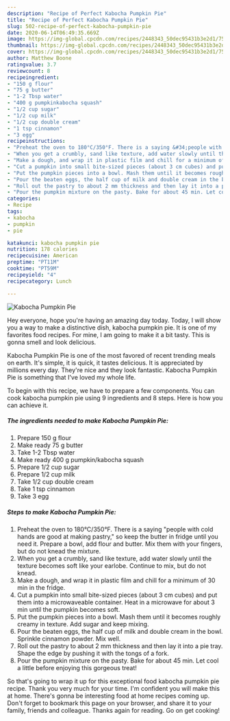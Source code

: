 ```yaml
---
description: "Recipe of Perfect Kabocha Pumpkin Pie"
title: "Recipe of Perfect Kabocha Pumpkin Pie"
slug: 502-recipe-of-perfect-kabocha-pumpkin-pie
date: 2020-06-14T06:49:35.669Z
image: https://img-global.cpcdn.com/recipes/2448343_50dec95431b3e2d1/751x532cq70/kabocha-pumpkin-pie-recipe-main-photo.jpg
thumbnail: https://img-global.cpcdn.com/recipes/2448343_50dec95431b3e2d1/751x532cq70/kabocha-pumpkin-pie-recipe-main-photo.jpg
cover: https://img-global.cpcdn.com/recipes/2448343_50dec95431b3e2d1/751x532cq70/kabocha-pumpkin-pie-recipe-main-photo.jpg
author: Matthew Boone
ratingvalue: 3.7
reviewcount: 8
recipeingredient:
- "150 g flour"
- "75 g butter"
- "1-2 Tbsp water"
- "400 g pumpkinkabocha squash"
- "1/2 cup sugar"
- "1/2 cup milk"
- "1/2 cup double cream"
- "1 tsp cinnamon"
- "3 egg"
recipeinstructions:
- "Preheat the oven to 180°C/350°F. There is a saying &#34;people with cold hands are good at making pastry,&#34; so keep the butter in fridge until you need it. Prepare a bowl, add flour and butter. Mix them with your fingers, but do not knead the mixture."
- "When you get a crumbly, sand like texture, add water slowly until the texture becomes soft like your earlobe. Continue to mix, but do not knead."
- "Make a dough, and wrap it in plastic film and chill for a minimum of 30 min in the fridge."
- "Cut a pumpkin into small bite-sized pieces (about 3 cm cubes) and put them into a microwaveable container. Heat in a microwave for about 3 min until the pumpkin becomes soft."
- "Put the pumpkin pieces into a bowl. Mash them until it becomes roughly creamy in texture. Add sugar and keep mixing."
- "Pour the beaten eggs, the half cup of milk and double cream in the bowl. Sprinkle cinnamon powder. Mix well."
- "Roll out the pastry to about 2 mm thickness and then lay it into a pie tray. Shape the edge by pushing it with the tongs of a fork."
- "Pour the pumpkin mixture on the pasty. Bake for about 45 min. Let cool a little before enjoying this gorgeous treat!"
categories:
- Recipe
tags:
- kabocha
- pumpkin
- pie

katakunci: kabocha pumpkin pie 
nutrition: 178 calories
recipecuisine: American
preptime: "PT11M"
cooktime: "PT59M"
recipeyield: "4"
recipecategory: Lunch

---
```



![Kabocha Pumpkin Pie](https://img-global.cpcdn.com/recipes/2448343_50dec95431b3e2d1/751x532cq70/kabocha-pumpkin-pie-recipe-main-photo.jpg)

Hey everyone, hope you're having an amazing day today. Today, I will show you a way to make a distinctive dish, kabocha pumpkin pie. It is one of my favorites food recipes. For mine, I am going to make it a bit tasty. This is gonna smell and look delicious.

Kabocha Pumpkin Pie is one of the most favored of recent trending meals on earth. It's simple, it is quick, it tastes delicious. It is appreciated by millions every day. They're nice and they look fantastic. Kabocha Pumpkin Pie is something that I've loved my whole life.




To begin with this recipe, we have to prepare a few components. You can cook kabocha pumpkin pie using 9 ingredients and 8 steps. Here is how you can achieve it.

<!--inarticleads1-->

##### The ingredients needed to make Kabocha Pumpkin Pie:

1. Prepare 150 g flour
1. Make ready 75 g butter
1. Take 1-2 Tbsp water
1. Make ready 400 g pumpkin/kabocha squash
1. Prepare 1/2 cup sugar
1. Prepare 1/2 cup milk
1. Take 1/2 cup double cream
1. Take 1 tsp cinnamon
1. Take 3 egg




<!--inarticleads2-->

##### Steps to make Kabocha Pumpkin Pie:

1. Preheat the oven to 180°C/350°F. There is a saying &#34;people with cold hands are good at making pastry,&#34; so keep the butter in fridge until you need it. Prepare a bowl, add flour and butter. Mix them with your fingers, but do not knead the mixture.
1. When you get a crumbly, sand like texture, add water slowly until the texture becomes soft like your earlobe. Continue to mix, but do not knead.
1. Make a dough, and wrap it in plastic film and chill for a minimum of 30 min in the fridge.
1. Cut a pumpkin into small bite-sized pieces (about 3 cm cubes) and put them into a microwaveable container. Heat in a microwave for about 3 min until the pumpkin becomes soft.
1. Put the pumpkin pieces into a bowl. Mash them until it becomes roughly creamy in texture. Add sugar and keep mixing.
1. Pour the beaten eggs, the half cup of milk and double cream in the bowl. Sprinkle cinnamon powder. Mix well.
1. Roll out the pastry to about 2 mm thickness and then lay it into a pie tray. Shape the edge by pushing it with the tongs of a fork.
1. Pour the pumpkin mixture on the pasty. Bake for about 45 min. Let cool a little before enjoying this gorgeous treat!




So that's going to wrap it up for this exceptional food kabocha pumpkin pie recipe. Thank you very much for your time. I'm confident you will make this at home. There's gonna be interesting food at home recipes coming up. Don't forget to bookmark this page on your browser, and share it to your family, friends and colleague. Thanks again for reading. Go on get cooking!
